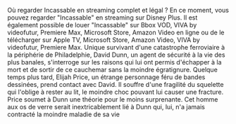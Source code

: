 Où regarder Incassable en streaming complet et légal ?
En ce moment, vous pouvez regarder "Incassable" en streaming sur Disney Plus. Il est également possible de louer "Incassable" sur Bbox VOD, VIVA by videofutur, Premiere Max, Microsoft Store, Amazon Video en ligne ou de le télécharger sur Apple TV, Microsoft Store, Amazon Video, VIVA by videofutur, Premiere Max.
Unique survivant d'une catastrophe ferroviaire à la périphérie de Philadelphie, David Dunn, un agent de sécurité à la vie des plus banales, s'interroge sur les raisons qui lui ont permis d'échapper à la mort et de sortir de ce cauchemar sans la moindre égratignure. Quelque temps plus tard, Elijah Price, un étrange personnage féru de bandes dessinées, prend contact avec David. Il souffre d'une fragilité du squelette qui l'oblige à rester au lit, le moindre choc pouvant lui causer une fracture. Price soumet à Dunn une théorie pour le moins surprenante. Cet homme aux os de verre serait inextricablement lié à Dunn qui, lui, n'a jamais contracté la moindre maladie de sa vie
